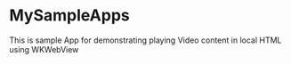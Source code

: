 # MySampleApps
This is sample App for demonstrating playing Video content in local HTML using WKWebView
